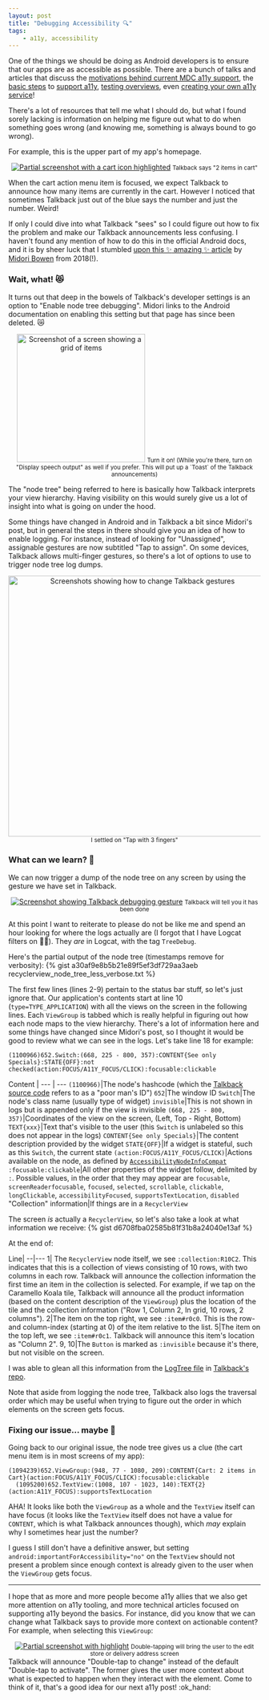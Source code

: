 ```yaml
---
layout: post
title: "Debugging Accessibility 🔍"
tags:
    - a11y, accessibility
---
```


One of the things we should be doing as Android developers is to ensure that our apps are as accessible as possible. There are a bunch of talks and articles that discuss the [motivations behind current MDC a11y support](https://youtu.be/nTNwZXVRGdY), the [basic steps](https://youtu.be/bTodlNvQGfY) to [support a11y](https://youtu.be/1by5J7c5Vz4), [testing overviews](https://developer.android.com/guide/topics/ui/accessibility/testing), even [creating your own a11y service](https://developer.android.com/guide/topics/ui/accessibility/service)!

There's a lot of resources that tell me what I should do, but what I found sorely lacking is information on helping me figure out what to do when something goes wrong (and knowing me, something is always bound to go wrong).

For example, this is the upper part of my app's homepage.
<center>
    <a href="https://imgur.com/xvM4iA2"><img src="https://i.imgur.com/xvM4iA2.png" title="Partial screenshot with a cart icon highlighted" /></a>
    <small>Talkback says "2 items in cart"</small>
</center>

When the cart action menu item is focused, we expect Talkback to announce how many items are currently in the cart. However I noticed that sometimes Talkback just out of the blue says the number and just the number. Weird!

If only I could dive into what Talkback "sees" so I could figure out how to fix the problem and make our Talkback announcements less confusing. I haven't found any mention of how to do this in the official Android docs, and it is by sheer luck that I stumbled [upon this :sparkles: amazing :sparkles: article](https://withintent.uncorkedstudios.com/tutorial-debugging-android-accessibility-818cfd361414) by [Midori Bowen](https://medium.com/@midori.bowen) from 2018(!).

### Wait, what! :heart_eyes_cat:

It turns out that deep in the bowels of Talkback's developer settings is an option to "Enable node tree debugging". Midori links to the Android documentation on enabling this setting but that page has since been deleted. :crying_cat_face:

<center>
    <a href="https://imgur.com/1g9EfIG"><img src="https://i.imgur.com/1g9EfIG.png" title="Screenshot of a screen showing a grid of items" width="256"/></a>
    <small>Turn it on! (While you're there, turn on "Display speech output" as well if you prefer. This will put up a `Toast` of the Talkback announcements)</small>
</center>

The "node tree" being referred to here is basically how Talkback interprets your view hierarchy. Having visibility on this would surely give us a lot of insight into what is going on under the hood.

Some things have changed in Android and in Talkback a bit since Midori's post, but in general the steps in there should give you an idea of how to enable logging. For instance, instead of looking for "Unassigned", assignable gestures are now subtitled "Tap to assign". On some devices, Talkback allows multi-finger gestures, so there's a lot of options to use to trigger node tree log dumps.

<center>
    <a href="https://imgur.com/ZyblUEq"><img src="https://i.imgur.com/ZyblUEq.png" title="Screenshots showing how to change Talkback gestures" width="520"/></a>
    <small>I settled on "Tap with 3 fingers"</small>
</center>

### What can we learn? :thinking:

We can now trigger a dump of the node tree on any screen by using the gesture we have set in Talkback.

<center>
    <a href="https://imgur.com/XUMTJdg"><img src="https://i.imgur.com/XUMTJdg.png" title="Screenshot showing Talkback debugging gesture" /></a>
    <small>Talkback will tell you it has been done</small>
</center>

At this point I want to reiterate to please do not be like me and spend an hour looking for where the logs actually are (I forgot that I have Logcat filters on :woman_facepalming:). They _are_ in Logcat, with the tag `TreeDebug`.

Here's the partial output of the node tree (timestamps remove for verbosity):
{% gist a30af9e8b5b21e89f5ef3df729aa3aeb recyclerview_node_tree_less_verbose.txt %}

The first few lines (lines 2-9) pertain to the status bar stuff, so let's just ignore that. Our application's contents start at line 10 (`type=TYPE_APPLICATION`) with all the views on the screen in the following lines. Each `ViewGroup` is tabbed which is really helpful in figuring out how each node maps to the view hierarchy. There's a lot of information here and some things have changed since Midori's post, so I thought it would be good to review what we can see in the logs. Let's take line 18 for example:
```
(1100966)652.Switch:(668, 225 - 800, 357):CONTENT{See only Specials}:STATE{OFF}:not checked(action:FOCUS/A11Y_FOCUS/CLICK):focusable:clickable
```

Content |
--- | ---
`(1100966)`|The node's hashcode (which the [Talkback source code](https://github.com/google/talkback/blob/f5d564fdc915a74d8cde4868608f307de9ccf957/utils/src/main/java/com/google/android/accessibility/utils/TreeDebug.java#L75) refers to as a "poor man's ID")
`652`|The window ID
`Switch`|The node's class name (usually type of widget)
`invisible`|This is not shown in logs but is appended only if the view is invisible
`(668, 225 - 800, 357)`|Coordinates of the view on the screen, (Left, Top - Right, Bottom)
`TEXT{xxx}`|Text that's visible to the user (this `Switch` is unlabeled so this does not appear in the logs)
`CONTENT{See only Specials}`|The content description provided by the widget
`STATE{OFF}`|If a widget is stateful, such as this `Switch`, the current state
`(action:FOCUS/A11Y_FOCUS/CLICK)`|Actions available on the node, as defined by [`AccessibilityNodeInfoCompat`](AccessibilityNodeInfoCompat)
`:focusable:clickable`|All other properties of the widget follow, delimited by `:`. Possible values, in the order that they may appear are `focusable`, `screenReaderfocusable`, `focused`, `selected`, `scrollable`, `clickable`, `longClickable`, `accessibilityFocused`, `supportsTextLocation`, `disabled`
"Collection" information|If things are in a `RecyclerView`

The screen _is_ actually a `RecyclerView`, so let's also take a look at what information we receive:
{% gist d6708fba02585b81f31b8a24040e13af %}

At the end of:

Line|
--|---
1| The `RecyclerView` node itself, we see `:collection:R10C2`. This indicates that this is a collection of views consisting of 10 rows, with two columns in each row. Talkback will announce the collection information the first time an item in the collection is selected. For example, if we tap on the Caramello Koala tile, Talkback will announce all the product information (based on the content description of the `ViewGroup`) plus the location of the tile and the collection information ("Row 1, Column 2, In grid, 10 rows, 2 columns").
2|The item on the top right, we see `:item#r0c0`. This is the row- and column-index (starting at 0) of the item relative to the list.
5|The item on the top left, we see `:item#r0c1`. Talkback will announce this item's location as "Column 2".
9, 10|The `Button` is marked as `:invisible` because it's there, but not visible on the screen.

I was able to glean all this information from the [LogTree file](https://github.com/google/talkback/blob/f5d564fdc915a74d8cde4868608f307de9ccf957/utils/src/main/java/com/google/android/accessibility/utils/TreeDebug.java) in [Talkback's repo](https://github.com/google/talkback).

Note that aside from logging the node tree, Talkback also logs the traversal order which may be useful when trying to figure out the order in which elements on the screen gets focus.


### Fixing our issue... maybe :eyes:

Going back to our original issue, the node tree gives us a clue (the cart menu item is in most screens of my app):
```
(1094239)652.ViewGroup:(948, 77 - 1080, 209):CONTENT{Cart: 2 items in Cart}(action:FOCUS/A11Y_FOCUS/CLICK):focusable:clickable
  (1095200)652.TextView:(1008, 107 - 1023, 140):TEXT{2}(action:A11Y_FOCUS):supportsTextLocation
```

AHA! It looks like both the `ViewGroup` as a whole and the `TextView` itself can have focus (it looks like the `TextView` itself does not have a value for `CONTENT`, which is what Talkback announces though), which _may_ explain why I sometimes hear just the number?

I guess I still don't have a definitive answer, but setting `android:importantForAccessibility="no"` on the `TextView` should not present a problem since enough context is already given to the user when the `ViewGroup` gets focus.

---

I hope that as more and more people become a11y allies that we also get more attention on a11y tooling, and more technical articles focused on supporting a11y beyond the basics. For instance, did you know that we can change what Talkback says to provide more context on actionable content? For example, when selecting this `ViewGroup`:
<center>
    <a href="https://imgur.com/AjZ6aIk"><img src="https://i.imgur.com/AjZ6aIk.png" title="Partial screenshot with highlight" /></a>
    <small>Double-tapping will bring the user to the edit store or delivery address screen</small>
</center>
Talkback will announce "Double-tap to change" instead of the default "Double-tap to activate". The former gives the user more context about what is expected to happen when they interact with the element. Come to think of it, that's a good idea for our next a11y post! :ok_hand:
